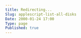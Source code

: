```yaml
---
title: Redirecting...
Slug: applescript-list-all-disks
Date: 2000-01-24 17:00
Type: page
Published: true
---
```


<script type="text/javascript">
	var theAddress = "http://lawrenceting.tk/applescript#Disks"
	document.write("Redirecting to " + theAddress);
	window.location = theAddress
</script>